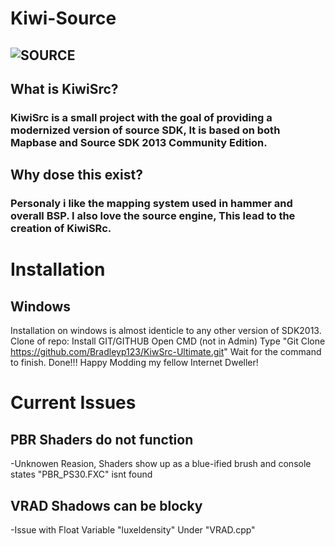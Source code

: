 # **Kiwi-Source**
![SOURCE](https://github.com/Bradleyp123/Kiwi-Source/assets/87635756/0ad57f7a-82fb-4077-8d73-40e69dbc1d09)
------------------------------------------------------------------------------------------------------------------------------------------------------------------
## What is KiwiSrc?
### KiwiSrc is a small project with the goal of providing a modernized version of source SDK, It is based on both Mapbase and Source SDK 2013 Community Edition. 

## Why dose this exist?
### Personaly i like the mapping system used in hammer and overall BSP. I also love the source engine, This lead to the creation of KiwiSRc.


# Installation
## Windows
Installation on windows is almost identicle to any other version of SDK2013. Clone of repo:
Install GIT/GITHUB
Open CMD (not in Admin)
Type "Git Clone https://github.com/Bradleyp123/KiwSrc-Ultimate.git"
Wait for the command to finish.
Done!!!
Happy Modding my fellow Internet Dweller!


# Current Issues 
## PBR Shaders do not function
-Unknowen Reasion, Shaders show up as a blue-ified brush and console states "PBR_PS30.FXC" isnt found
## VRAD Shadows can be blocky
-Issue with Float Variable "luxeldensity" Under "VRAD.cpp"



















